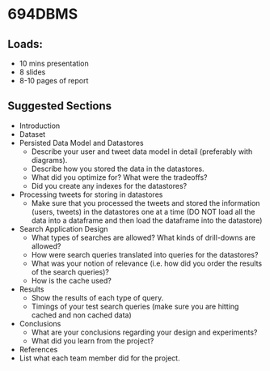 # 694DBMS
## Loads:
- 10 mins presentation
- 8 slides
- 8-10 pages of report

## Suggested Sections
- Introduction
- Dataset
- Persisted Data Model and Datastores
  - Describe your user and tweet data model in detail (preferably with diagrams).
  - Describe how you stored the data in the datastores.
  - What did you optimize for? What were the tradeoffs?
  - Did you create any indexes for the datastores?
- Processing tweets for storing in datastores
  - Make sure that you processed the tweets and stored the information (users, tweets) in the datastores one at a time (DO NOT load all the data into a dataframe and then load the dataframe into the datastore)
- Search Application Design
  - What types of searches are allowed? What kinds of drill-downs are allowed?
  - How were search queries translated into queries for the datastores?
  - What was your notion of relevance (i.e. how did you order the results of the search queries)?
  - How is the cache used?
- Results
  - Show the results of each type of query.
  - Timings of your test search queries (make sure you are hitting cached and non cached data)
- Conclusions
  - What are your conclusions regarding your design and experiments?
  - What did you learn from the project?
- References
- List what each team member did for the project.
